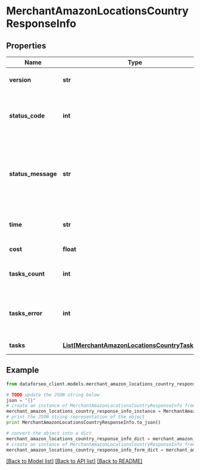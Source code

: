 # MerchantAmazonLocationsCountryResponseInfo


## Properties

Name | Type | Description | Notes
------------ | ------------- | ------------- | -------------
**version** | **str** | the current version of the API | [optional] 
**status_code** | **int** | general status code you can find the full list of the response codes here | [optional] 
**status_message** | **str** | general informational message you can find the full list of general informational messages here | [optional] 
**time** | **str** | total execution time, seconds | [optional] 
**cost** | **float** | total tasks cost, USD | [optional] 
**tasks_count** | **int** | the number of tasks in the tasks array | [optional] 
**tasks_error** | **int** | the number of tasks in the tasks array returned with an error | [optional] 
**tasks** | [**List[MerchantAmazonLocationsCountryTaskInfo]**](MerchantAmazonLocationsCountryTaskInfo.md) | array of tasks | [optional] 

## Example

```python
from dataforseo_client.models.merchant_amazon_locations_country_response_info import MerchantAmazonLocationsCountryResponseInfo

# TODO update the JSON string below
json = "{}"
# create an instance of MerchantAmazonLocationsCountryResponseInfo from a JSON string
merchant_amazon_locations_country_response_info_instance = MerchantAmazonLocationsCountryResponseInfo.from_json(json)
# print the JSON string representation of the object
print MerchantAmazonLocationsCountryResponseInfo.to_json()

# convert the object into a dict
merchant_amazon_locations_country_response_info_dict = merchant_amazon_locations_country_response_info_instance.to_dict()
# create an instance of MerchantAmazonLocationsCountryResponseInfo from a dict
merchant_amazon_locations_country_response_info_form_dict = merchant_amazon_locations_country_response_info.from_dict(merchant_amazon_locations_country_response_info_dict)
```
[[Back to Model list]](../README.md#documentation-for-models) [[Back to API list]](../README.md#documentation-for-api-endpoints) [[Back to README]](../README.md)



